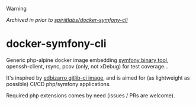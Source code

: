 > [!WARNING]
> *Archived in prior to [spiriitlabs/docker-symfony-cli](https://github.com/SpiriitLabs/docker-symfony-cli)*

# docker-symfony-cli

Generic php-alpine docker image embedding [symfony binary tool](https://symfony.com/download), openssh-client, rsync, pcov (only, not xDebug) for test coverage...

It's inspired by [edbizarro gitlib-ci image](https://github.com/edbizarro/gitlab-ci-pipeline-php), 
and is aimed for (as lightweight as possible) CI/CD php/symfony applications.

Required php extensions comes by need (issues / PRs are welcome).
